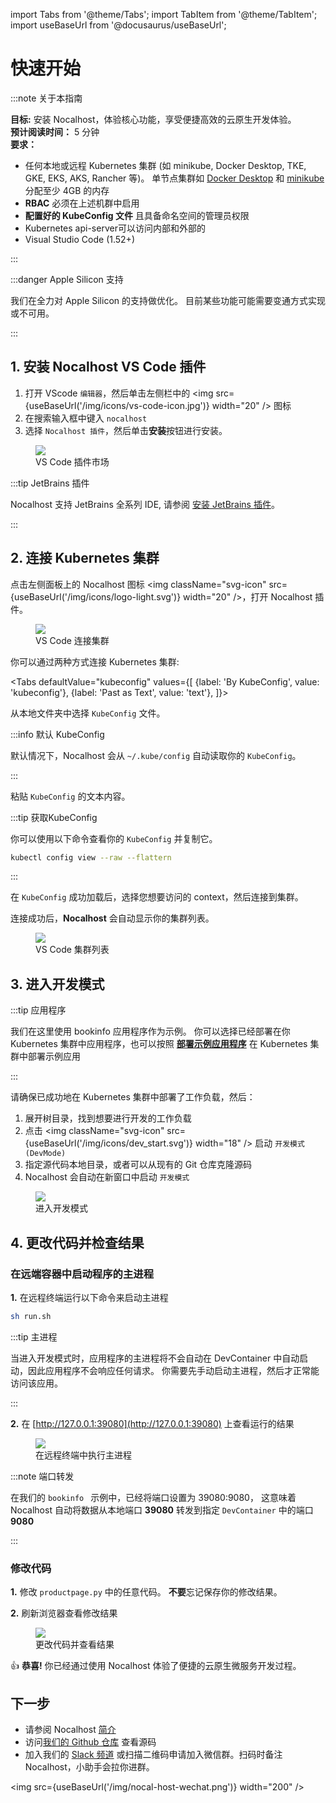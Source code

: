 import Tabs from '@theme/Tabs';
import TabItem from '@theme/TabItem';
import useBaseUrl from '@docusaurus/useBaseUrl';

# 快速开始

:::note 关于本指南

**目标:** 安装 Nocalhost，体验核心功能，享受便捷高效的云原生开发体验。 <br /> **预计阅读时间：** 5 分钟 <br /> **要求：**
- 任何本地或远程 Kubernetes 集群 (如 minikube, Docker Desktop, TKE, GKE, EKS, AKS, Rancher 等)。 单节点集群如 [Docker Desktop](https://docs.docker.com/docker-for-mac/kubernetes/) 和 [minikube](https://minikube.sigs.k8s.io/docs/start/) 分配至少 4GB 的内存
- **RBAC** 必须在上述机群中启用
- **配置好的 KubeConfig 文件** 且具备命名空间的管理员权限
- Kubernetes api-server可以访问内部和外部的
- Visual Studio Code (1.52+)

:::

:::danger Apple Silicon 支持

我们在全力对 Apple Silicon 的支持做优化。 目前某些功能可能需要变通方式实现或不可用。

:::

## 1. 安装 Nocalhost VS Code 插件

1. 打开 VScode `编辑器`，然后单击左侧栏中的 <img src={useBaseUrl('/img/icons/vs-code-icon.jpg')} width="20" /> 图标
2. 在搜索输入框中键入 `nocalhost`
3. 选择 `Nocalhost 插件`，然后单击**安装**按钮进行安装。

<figure className="img-frame">
  <img className="gif-img" src={useBaseUrl('/img/installation/vscode-market.png')} />
  <figcaption>VS Code 插件市场</figcaption>
</figure>

:::tip JetBrains 插件

Nocalhost 支持 JetBrains 全系列 IDE, 请参阅 [安装 JetBrains 插件](./installation##install-jetbrains-plugin)。

:::

## 2. 连接 Kubernetes 集群

点击左侧面板上的 Nocalhost 图标 <img className="svg-icon" src={useBaseUrl('/img/icons/logo-light.svg')} width="20" />，打开 Nocalhost 插件。

<figure className="img-frame">
  <img className="gif-img" src={useBaseUrl('/img/installation/vs-plugin.jpg')} />
  <figcaption>VS Code 连接集群</figcaption>
</figure>

你可以通过两种方式连接 Kubernetes 集群:

<Tabs
  defaultValue="kubeconfig"
  values={[
    {label: 'By KubeConfig', value: 'kubeconfig'},
 {label: 'Past as Text', value: 'text'},
 ]}>
<TabItem value="kubeconfig">

<p>从本地文件夹中选择 <code>KubeConfig</code> 文件。</p>

:::info 默认 KubeConfig

默认情况下，Nocalhost 会从 `~/.kube/config` 自动读取你的 `KubeConfig`。

:::

</TabItem>

<TabItem value="text">

<p>粘贴 <code>KubeConfig</code> 的文本内容。</p>

:::tip 获取KubeConfig

你可以使用以下命令查看你的 `KubeConfig` 并复制它。

```bash
kubectl config view --raw --flattern
```

:::

</TabItem>
</Tabs>

在 `KubeConfig` 成功加载后，选择您想要访问的 context，然后连接到集群。

连接成功后，**Nocalhost** 会自动显示你的集群列表。

<figure className="img-frame">
  <img className="gif-img" src={useBaseUrl('/img/installation/cluster-list.jpg')} />
  <figcaption>VS Code 集群列表</figcaption>
</figure>

## 3. 进入开发模式

:::tip 应用程序

我们在这里使用 bookinfo 应用程序作为示例。 你可以选择已经部署在你 Kubernetes 集群中应用程序，也可以按照 **[部署示例应用程序](./guides/deploy/deploy-demo)** 在 Kubernetes 集群中部署示例应用

:::

请确保已成功地在 Kubernetes 集群中部署了工作负载，然后：

1. 展开树目录，找到想要进行开发的工作负载
2. 点击 <img className="svg-icon" src={useBaseUrl('/img/icons/dev_start.svg')} width="18" /> 启动 `开发模式 (DevMode)`
3. 指定源代码本地目录，或者可以从现有的 Git 仓库克隆源码
4. Nocalhost 会自动在新窗口中启动 `开发模式`

<figure className="img-frame">
  <img className="gif-img" src={useBaseUrl('/img/opt/enter-devmode.gif')} />
  <figcaption>进入开发模式</figcaption>
</figure>

## 4. 更改代码并检查结果

### 在远端容器中启动程序的主进程

**1.** 在远程终端运行以下命令来启动主进程

```bash
sh run.sh
```

:::tip 主进程

当进入开发模式时，应用程序的主进程将不会自动在 DevContainer 中自动启动，因此应用程序不会响应任何请求。 你需要先手动启动主进程，然后才正常能访问该应用。

:::

**2.** 在 [http://127.0.0.1:39080](http://127.0.0.1:39080) 上查看运行的结果

<figure className="img-frame">
  <img className="gif-img" src={useBaseUrl('/img/opt/main-process.gif')} />
  <figcaption>在远程终端中执行主进程</figcaption>
</figure>

:::note 端口转发

在我们的 `bookinfo ` 示例中，已经将端口设置为 39080:9080， 这意味着 Nocalhost 自动将数据从本地端口 **39080**  转发到指定 `DevContainer` 中的端口 **9080**

:::

### 修改代码

**1.** 修改  `productpage.py` 中的任意代码。 **不要**忘记保存你的修改结果。

**2.** 刷新浏览器查看修改结果

<figure className="img-frame">
  <img className="gif-img" src={useBaseUrl('/img/opt/code-change.gif')} />
  <figcaption>更改代码并查看结果</figcaption>
</figure>

👍 **恭喜!** 你已经通过使用 Nocalhost 体验了便捷的云原生微服务开发过程。

## 下一步

- 请参阅 Nocalhost [简介](./introduction)
- 访问[我们的 Github 仓库](https://github.com/nocalhost/nocalhost) 查看源码
- 加入我们的 [Slack 频道](https://nocalhost.slack.com/) 或扫描二维码申请加入微信群。扫码时备注 Nocalhost，小助手会拉你进群。

<img src={useBaseUrl('/img/nocal-host-wechat.png')} width="200" />